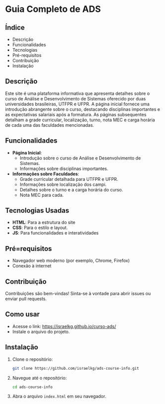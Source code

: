 # Guia Completo de ADS

## Índice
- Descrição
- Funcionalidades
- Tecnologias
- Pré-requisitos
- Contribuição
- Instalação

## Descrição
Este site é uma plataforma informativa que apresenta detalhes sobre o curso de Análise e Desenvolvimento de Sistemas oferecido por duas universidades brasileiras, UTFPR e UFPR. A página inicial fornece uma introdução abrangente sobre o curso, destacando disciplinas importantes e as expectativas salariais após a formatura. As páginas subsequentes detalham a grade curricular, localização, turno, nota MEC e carga horária de cada uma das faculdades mencionadas.

## Funcionalidades
- **Página Inicial**:
  - Introdução sobre o curso de Análise e Desenvolvimento de Sistemas.
  - Informações sobre disciplinas importantes.
- **Informações sobre Faculdades**:
  - Grade curricular detalhada para UTFPR e UFPR.
  - Informações sobre localização dos campi.
  - Detalhes sobre o turno e a carga horária do curso.
  - Nota MEC para cada.

## Tecnologias Usadas
- **HTML**: Para a estrutura do site
- **CSS**: Para o estilo e layout.
- **JS**: Para funcionalidades e interatividades

## Pré=requisitos
- Navegador web moderno (por exemplo, Chrome, Firefox)
- Conexão à internet

## Contribuição
Contribuições são bem-vindas! Sinta-se à vontade para abrir issues ou enviar pull requests.

## Como usar
- Acesse o link: https://israelkg.github.io/curso-ads/
- Instale o arquivo do projeto.

## Instalação
1. Clone o repositório:
    ```bash
    git clone https://github.com/israelkg/ads-course-info.git
    ```
2. Navegue até o repositório:
    ```bash
    cd ads-course-info
    ```
3. Abra o arquivo `index.html` em seu navegador.
